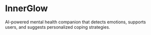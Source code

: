 # InnerGlow
AI-powered mental health companion that detects emotions, supports users, and suggests personalized coping strategies.
